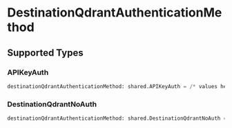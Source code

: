 # DestinationQdrantAuthenticationMethod


## Supported Types

### APIKeyAuth

```python
destinationQdrantAuthenticationMethod: shared.APIKeyAuth = /* values here */
```

### DestinationQdrantNoAuth

```python
destinationQdrantAuthenticationMethod: shared.DestinationQdrantNoAuth = /* values here */
```


